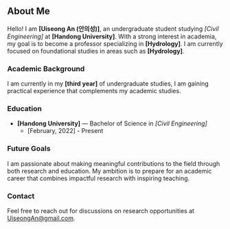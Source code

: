 ## About Me
Hello! I am **[Uiseong An (안의성)]**, an undergraduate student studying *[Civil Engineering]* at **[Handong University]**. With a strong interest in academia, my goal is to become a professor specializing in **[Hydrology]**. I am currently focused on foundational studies in areas such as **[Hydrology]**.

### Academic Background
I am currently in my **[third year]** of undergraduate studies, I am gaining practical experience that complements my academic studies.

### Education
- **[Handong University]** — Bachelor of Science in *[Civil Engineering]*
  - [February, 2022] - Present

### Future Goals
I am passionate about making meaningful contributions to the field through both research and education. My ambition is to prepare for an academic career that combines impactful research with inspiring teaching.

### Contact
Feel free to reach out for discussions on research opportunities at [UiseongAn@gmail.com](mailto:UiseongAn@gmail.com).

